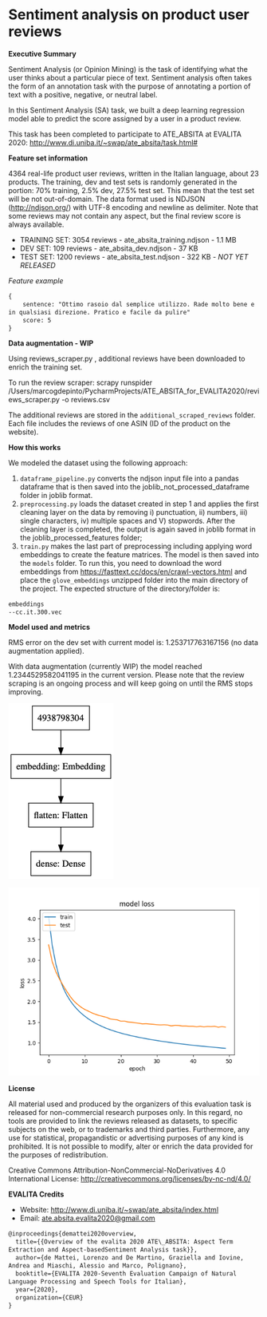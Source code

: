 # Sentiment analysis on product user reviews

**Executive Summary**

Sentiment Analysis (or Opinion Mining) is the task of identifying what the user thinks about a particular piece of text. Sentiment analysis often takes the form of an annotation task with the purpose of annotating a portion of text with a positive, negative, or neutral label.

In this Sentiment Analysis (SA) task, we built a deep learning regression model able to predict the score assigned by a user in a product review.

This task has been completed to participate to ATE_ABSITA at EVALITA 2020: http://www.di.uniba.it/~swap/ate_absita/task.html#

**Feature set information**

4364 real-life product user reviews, written in the Italian language, about 23 products. The training, dev and test sets is randomly generated in the
portion: 70% training, 2.5% dev, 27.5% test set.
This mean that the test set will be not out-of-domain. The data format used is NDJSON (http://ndjson.org/) with UTF-8 encoding and newline as delimiter.
Note that some reviews may not contain any aspect, but the final review score is always available.

- TRAINING SET: 3054 reviews - ate_absita_training.ndjson - 1.1 MB
- DEV SET: 109 reviews - ate_absita_dev.ndjson - 37 KB
- TEST SET: 1200 reviews - ate_absita_test.ndjson - 322 KB - *NOT YET RELEASED*

*Feature example*
```
{
    sentence: "Ottimo rasoio dal semplice utilizzo. Rade molto bene e in qualsiasi direzione. Pratico e facile da pulire"
    score: 5
}
```
**Data augmentation - WIP**

Using reviews_scraper.py , additional reviews have been downloaded to enrich the training set. 

To run the review scraper: scrapy runspider /Users/marcogdepinto/PycharmProjects/ATE_ABSITA_for_EVALITA2020/reviews_scraper.py -o reviews.csv

The additional reviews are stored in the ```additional_scraped_reviews``` folder. Each file includes the reviews of one ASIN (ID of the product on the website).

**How this works**

We modeled the dataset using the following approach:

1) ```dataframe_pipeline.py``` converts the ndjson input file into a pandas dataframe that is then saved into the joblib_not_processed_dataframe folder in joblib format.
2) ```preprocessing.py``` loads the dataset created in step 1 and applies the first cleaning layer on the data by removing i) punctuation, ii) numbers, iii) single characters, iv) multiple spaces and V) stopwords. After the cleaning layer is completed, the output is again saved in joblib format in the joblib_processed_features folder;
3) ```train.py``` makes the last part of preprocessing including applying word embeddings to create the feature matrices. The model is then saved into the ```models``` folder. To run this, you need to download the word embeddings from https://fasttext.cc/docs/en/crawl-vectors.html and place the ```glove_embeddings``` unzipped folder into the main directory of the project. The expected structure of the directory/folder is:

```
embeddings
--cc.it.300.vec
```

**Model used and metrics**

RMS error on the dev set with current model is: 1.253717763167156 (no data augmentation applied).

With data augmentation (currently WIP) the model reached 1.2344529582041195 in the current version. Please note that the review scraping is an ongoing process and will keep going on until the RMS stops improving.

![](https://github.com/marcogdepinto/Sentiment_Analysis_On_Product_User_Reviews/blob/master/models/model.png)

![](https://github.com/marcogdepinto/Sentiment_Analysis_On_Product_User_Reviews/blob/master/loss.png)

**License**

All material used and produced by the organizers of this evaluation task is released for non-commercial research purposes only. In this regard, no tools are provided to link the reviews released as datasets, to specific subjects on the web, or to trademarks and third parties. Furthermore, any use for statistical, propagandistic or advertising purposes of any kind is prohibited. It is not possible to modify, alter or enrich the data provided for the purposes of redistribution.

Creative Commons Attribution-NonCommercial-NoDerivatives 4.0 International License: http://creativecommons.org/licenses/by-nc-nd/4.0/

**EVALITA Credits**

- Website: http://www.di.uniba.it/~swap/ate_absita/index.html
- Email: ate.absita.evalita2020@gmail.com

```
@inproceedings{demattei2020overview,
  title={{Overview of the evalita 2020 ATE\_ABSITA: Aspect Term Extraction and Aspect-basedSentiment Analysis task}},
  author={de Mattei, Lorenzo and De Martino, Graziella and Iovine, Andrea and Miaschi, Alessio and Marco, Polignano},
  booktitle={EVALITA 2020-Seventh Evaluation Campaign of Natural Language Processing and Speech Tools for Italian},
  year={2020},
  organization={CEUR}
}
```
